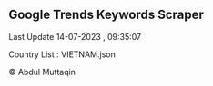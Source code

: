 

## Google Trends Keywords Scraper 
 
Last Update 14-07-2023 , 09:35:07

Country List :
VIETNAM.json



© Abdul Muttaqin 
